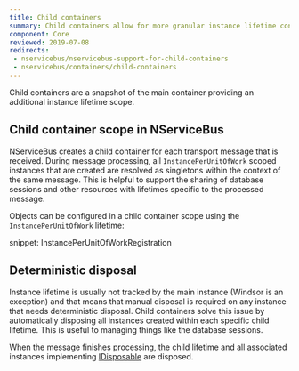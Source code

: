 ```yaml
---
title: Child containers
summary: Child containers allow for more granular instance lifetime configuration.
component: Core
reviewed: 2019-07-08
redirects:
 - nservicebus/nservicebus-support-for-child-containers
 - nservicebus/containers/child-containers
---
```


Child containers are a snapshot of the main container providing an additional instance lifetime scope.


## Child container scope in NServiceBus

NServiceBus creates a child container for each transport message that is received. During message processing, all `InstancePerUnitOfWork` scoped instances that are created are resolved as singletons within the context of the same message. This is helpful to support the sharing of database sessions and other resources with lifetimes specific to the processed message.

Objects can be configured in a child container scope using the `InstancePerUnitOfWork` lifetime:

snippet: InstancePerUnitOfWorkRegistration


## Deterministic disposal

Instance lifetime is usually not tracked by the main instance (Windsor is an exception) and that means that manual disposal is required on any instance that needs deterministic disposal. Child containers solve this issue by automatically disposing all instances created within each specific child lifetime. This is useful to managing things like the database sessions.

When the message finishes processing, the child lifetime and all associated instances implementing [IDisposable](https://msdn.microsoft.com/en-us/library/system.idisposable.aspx) are disposed.
